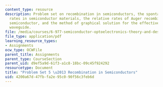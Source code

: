 ```yaml
---
content_type: resource
description: Problem set on recombination in semiconductors, the spontaneous emission
  rates in semiconductor materials, the relative rates of Auger recombination in a
  semiconductor, and the method of graphical solution for the effective index of a
  waveguide.
file: /media/courses/6-977-semiconductor-optoelectronics-theory-and-design-fall-2002/4200a67d47fbfa2e95c090f56c3feb6d_ps5.pdf
file_type: application/pdf
learning_resource_types:
- Assignments
ocw_type: OCWFile
parent_title: Assignments
parent_type: CourseSection
parent_uid: d9ef5a9d-61f3-a1c8-18bc-09c45f924292
resourcetype: Document
title: "Problem Set 5 \u2013 Recombination in Semiconductors"
uid: 4200a67d-47fb-fa2e-95c0-90f56c3feb6d
---
```

